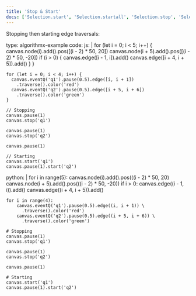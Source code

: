 ```yaml
---
title: 'Stop & Start'
docs: ['Selection.start', 'Selection.startall', 'Selection.stop', 'Selection.stopall']
---
```


Stopping then starting edge traversals:

<data type='yaml'>
type: algorithmx-example
code:
  js: |
    for (let i = 0; i < 5; i++) {
      canvas.node(i).add().pos([(i - 2) * 50, 20])
      canvas.node(i + 5).add().pos([(i - 2) * 50, -20])
      if (i > 0) {
        canvas.edge([i - 1, i]).add()
        canvas.edge([i + 4, i + 5]).add()
      }
    }
    
    for (let i = 0; i < 4; i++) {
      canvas.eventQ('q1').pause(0.5).edge([i, i + 1])
        .traverse().color('red')
      canvas.eventQ('q2').pause(0.5).edge([i + 5, i + 6])
        .traverse().color('green')
    }
    
    // Stopping
    canvas.pause(1)
    canvas.stop('q1')
  
    canvas.pause(1)
    canvas.stop('q2')
    
    canvas.pause(1)
    
    // Starting
    canvas.start('q1')
    canvas.pause(1).start('q2')
  python: |
    for i in range(5):
        canvas.node(i).add().pos(((i - 2) * 50, 20)
        canvas.node(i + 5).add().pos(((i - 2) * 50, -20))
        if i > 0:
            canvas.edge((i - 1, i)).add()
            canvas.edge((i + 4, i + 5)).add()
    
    for i in range(4):
        canvas.eventQ('q1').pause(0.5).edge((i, i + 1)) \
          .traverse().color('red')
        canvas.eventQ('q2').pause(0.5).edge((i + 5, i + 6)) \
          .traverse().color('green')
    
    # Stopping
    canvas.pause(1)
    canvas.stop('q1')
    
    canvas.pause(1)
    canvas.stop('q2')
    
    canvas.pause(1)
    
    # Starting
    canvas.start('q1')
    canvas.pause(1).start('q2')
